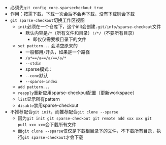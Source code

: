 - 必须先`git config core.sparsecheckout true`
- 作用：按需下载，下载一次会后不会再下载，没有下载则会下载
- `git sparse-checkout`切换工作区视图
	- `init`必须在一个仓库下，这个init会创建`.git/info/sparse-checkout`文件
		- 默认内容是`/*`（所有文件和目录）`!/*/`（不要所有目录）
			- 即仅仅需要根目录下的文件
	- `set pattern...` 会清空原来的
		- 一般都用`/`开头，如果是一个路径
		- `/a*==/a==/a/==/a/*`
		- `--stdin`
		- sparse模式：
		- `--cone`默认
		- `--sparse-index`
	- `add pattern...`
	- `reapply`重新应用sparse-checkout配置（更新workspace）
	- `list`显示所有pattern
	- `disable`禁用sparse-checkout
- 不推荐配合`git init`，而推荐配合`git clone --sparse`
	- 因为`git init git sparse-checkout git remote add xxx xxx git pull xxx xxx`会下载所有文件
	- 而`git clone --sparse`仅仅是下载根目录下的文件，不下载所有目录，执行`git sparse-checkout`才会下载